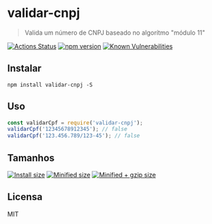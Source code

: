 # validar-cnpj

> Valida um número de CNPJ baseado no algorítmo "módulo 11"

[![Actions Status](https://github.com/guilhermehn/validar-cnpj/workflows/Node%20CI/badge.svg)](https://github.com/guilhermehn/validar-cnpj/actions)
[![npm version](https://badge.fury.io/js/validar-cnpj.svg)](http://badge.fury.io/js/validar-cnpj)
[![Known Vulnerabilities](https://snyk.io/test/github/guilhermehn/validar-cnpj/badge.svg)](https://snyk.io/test/github/guilhermehn/validar-cnpj)

## Instalar

`npm install validar-cnpj -S`

## Uso

```js
const validarCpf = require('validar-cnpj');
validarCpf('12345678912345'); // false
validarCpf('123.456.789/123-45'); // false
```

## Tamanhos

[![Install size](https://badgen.net/packagephobia/install/validar-cnpj)](https://badgen.net/packagephobia/install/validar-cnpj)
[![Minified size](https://badgen.net/bundlephobia/min/validar-cnpj)](https://badgen.net/bundlephobia/min/validar-cnpj)
[![Minified + gzip size](https://badgen.net/bundlephobia/minzip/validar-cnpj)](https://badgen.net/bundlephobia/minzip/validar-cnpj)

## Licensa

MIT

